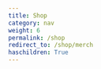 ```yaml
---
title: Shop
category: nav
weight: 6
permalink: /shop
redirect_to: /shop/merch
haschildren: True
---
```

